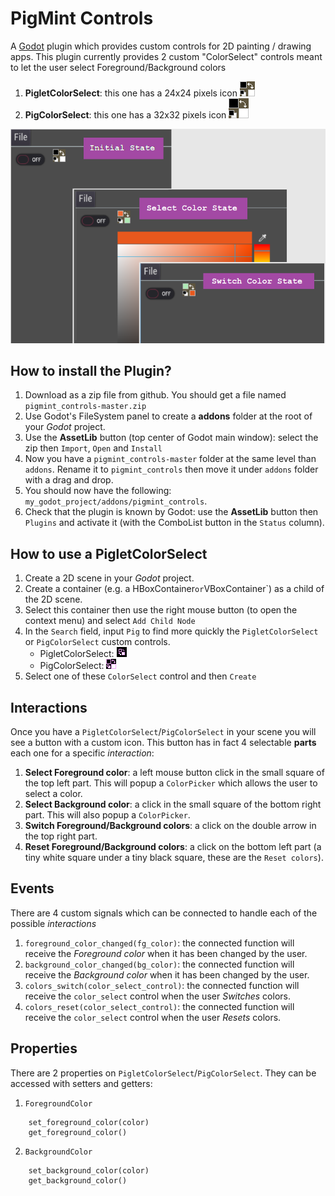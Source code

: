 # PigMint Controls
A [Godot](https://godotengine.org/) plugin which provides custom controls for 2D painting / drawing apps. 
This plugin currently provides 2 custom "ColorSelect" controls meant to let the user select Foreground/Background colors
1. **PigletColorSelect**: this one has a 24x24 pixels icon
  ![](https://raw.githubusercontent.com/Echopraxium/PigmintControls/master/addons/pigmint_controls/buttons/ColorSelect/piglet_color_select.png)
2. **PigColorSelect**: this one has a 32x32 pixels icon
  ![](https://raw.githubusercontent.com/Echopraxium/PigmintControls/master/addons/pigmint_controls/buttons/ColorSelect/pig_color_select.png)

![PigMint Controls](https://raw.githubusercontent.com/Echopraxium/PigmintControls/master/addons/pigmint_controls/buttons/ColorSelect/Pigmint_Color_Select_Screenshot.png)

## How to install the Plugin?
1. Download as a zip file from github. You should get a file named `pigmint_controls-master.zip`
2. Use Godot's FileSystem panel to create a **addons** folder at the root of your *Godot* project. 
3. Use the **AssetLib** button (top center of Godot main window): select the zip then `Import`, `Open` and `Install`
4. Now you have a `pigmint_controls-master` folder at the same level than `addons`. Rename it to `pigmint_controls` then move it under `addons` folder with a drag and drop. 
5. You should now have the following: `my_godot_project/addons/pigmint_controls`.
6. Check that the plugin is known by Godot: use the **AssetLib** button then `Plugins` and activate it (with the ComboList button in the `Status` column).

## How to use a PigletColorSelect
1. Create a 2D scene in your *Godot* project.
2. Create a container (e.g. a HBoxContainer` or `VBoxContainer`) as a child of the 2D scene.
3. Select this container then use the right mouse button (to open the context menu) and select `Add Child Node`
4. In the `Search` field, input `Pig` to find more quickly the `PigletColorSelect` or `PigColorSelect` custom controls.
    - PigletColorSelect: ![](https://raw.githubusercontent.com/Echopraxium/PigmintControls/master/addons/pigmint_controls/buttons/ColorSelect/piglet_color_select_icon.png)
    - PigColorSelect: ![](https://raw.githubusercontent.com/Echopraxium/PigmintControls/master/addons/pigmint_controls/buttons/ColorSelect/pig_color_select_icon.png)
5. Select one of these `ColorSelect` control and then `Create`

## Interactions
Once you have a `PigletColorSelect`/`PigColorSelect` in your scene you will see a button with a custom icon. This button has in fact 4 selectable **parts** each one for a specific *interaction*:
1. **Select Foreground color**: a left mouse button click in the small square of the top left part. This will popup a `ColorPicker` which allows the user to select a color.
2. **Select Background color**: a click in the small square of the bottom right part. This will also popup a `ColorPicker`.
3. **Switch Foreground/Background colors**: a click on the double arrow in the top right part.
4. **Reset Foreground/Background colors**: a click on the bottom left part (a tiny white square under a tiny black square, these are the `Reset colors`).

## Events
There are 4 custom signals which can be connected to handle each of the possible *interactions*
1. `foreground_color_changed(fg_color)`: the connected function will receive the *Foreground color* when it has been changed by the user.
2. `background_color_changed(bg_color)`: the connected function will receive the *Background color* when it has been changed by the user.
3. `colors_switch(color_select_control)`: the connected function will receive the `color_select` control when the user *Switches* colors.
4. `colors_reset(color_select_control)`: the connected function will receive the `color_select` control when the user *Resets* colors.

## Properties
There are 2 properties on `PigletColorSelect`/`PigColorSelect`. They can be accessed with setters and getters:
1. `ForegroundColor`
```
	set_foreground_color(color)
	get_foreground_color()
```
2. `BackgroundColor`	
```
	set_background_color(color)
	get_background_color()
```
